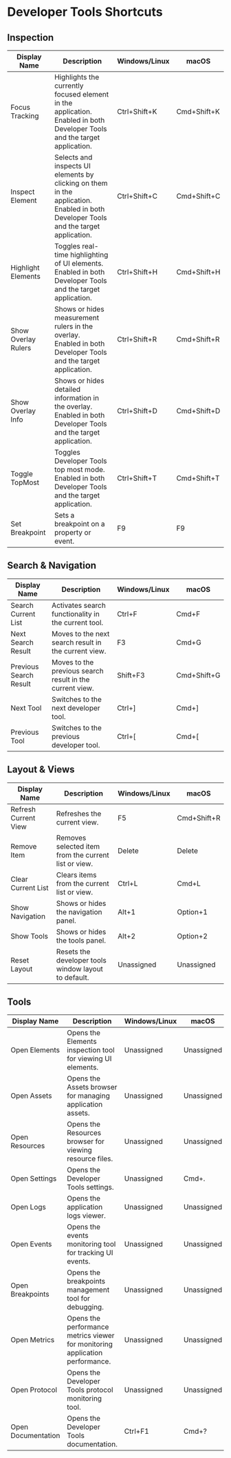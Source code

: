 # Developer Tools Shortcuts

## Inspection

| Display Name | Description | Windows/Linux | macOS |
|--------------|-------------|---------------|-------|
| Focus Tracking | Highlights the currently focused element in the application.<br>Enabled in both Developer Tools and the target application. | Ctrl+Shift+K | Cmd+Shift+K |
| Inspect Element | Selects and inspects UI elements by clicking on them in the application.<br>Enabled in both Developer Tools and the target application. | Ctrl+Shift+C | Cmd+Shift+C |
| Highlight Elements | Toggles real-time highlighting of UI elements.<br>Enabled in both Developer Tools and the target application. | Ctrl+Shift+H | Cmd+Shift+H |
| Show Overlay Rulers | Shows or hides measurement rulers in the overlay.<br>Enabled in both Developer Tools and the target application. | Ctrl+Shift+R | Cmd+Shift+R |
| Show Overlay Info | Shows or hides detailed information in the overlay.<br>Enabled in both Developer Tools and the target application. | Ctrl+Shift+D | Cmd+Shift+D |
| Toggle TopMost | Toggles Developer Tools top most mode.<br>Enabled in both Developer Tools and the target application. | Ctrl+Shift+T | Cmd+Shift+T |
| Set Breakpoint | Sets a breakpoint on a property or event. | F9 | F9 |

## Search & Navigation

| Display Name | Description | Windows/Linux | macOS |
|--------------|-------------|---------------|-------|
| Search Current List | Activates search functionality in the current tool. | Ctrl+F | Cmd+F |
| Next Search Result | Moves to the next search result in the current view. | F3 | Cmd+G |
| Previous Search Result | Moves to the previous search result in the current view. | Shift+F3 | Cmd+Shift+G |
| Next Tool | Switches to the next developer tool. | Ctrl+] | Cmd+] |
| Previous Tool | Switches to the previous developer tool. | Ctrl+[ | Cmd+[ |

## Layout & Views

| Display Name | Description | Windows/Linux | macOS |
|--------------|-------------|---------------|-------|
| Refresh Current View | Refreshes the current view. | F5 | Cmd+Shift+R  |
| Remove Item | Removes selected item from the current list or view. | Delete | Delete |
| Clear Current List | Clears items from the current list or view. | Ctrl+L | Cmd+L |
| Show Navigation | Shows or hides the navigation panel. | Alt+1 | Option+1 |
| Show Tools | Shows or hides the tools panel. | Alt+2 | Option+2 |
| Reset Layout | Resets the developer tools window layout to default. | Unassigned | Unassigned |

## Tools

| Display Name | Description | Windows/Linux | macOS |
|--------------|-------------|---------------|-------|
| Open Elements | Opens the Elements inspection tool for viewing UI elements. | Unassigned | Unassigned |
| Open Assets | Opens the Assets browser for managing application assets. | Unassigned | Unassigned |
| Open Resources | Opens the Resources browser for viewing resource files. | Unassigned | Unassigned |
| Open Settings | Opens the Developer Tools settings. | Unassigned | Cmd+. |
| Open Logs | Opens the application logs viewer. | Unassigned | Unassigned |
| Open Events | Opens the events monitoring tool for tracking UI events. | Unassigned | Unassigned |
| Open Breakpoints | Opens the breakpoints management tool for debugging. | Unassigned | Unassigned |
| Open Metrics | Opens the performance metrics viewer for monitoring application performance. | Unassigned | Unassigned |
| Open Protocol | Opens the Developer Tools protocol monitoring tool. | Unassigned | Unassigned |
| Open Documentation | Opens the Developer Tools documentation. | Ctrl+F1 | Cmd+? |
